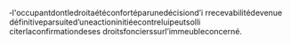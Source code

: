 ‐l'occupantdontledroitaétéconfortéparunedécisiond’i rrecevabilitédevenue définitiveparsuited’uneactioninitiéecontreluipeutsolli citerlaconfirmationdeses droitsfoncierssurl’immeubleconcerné.